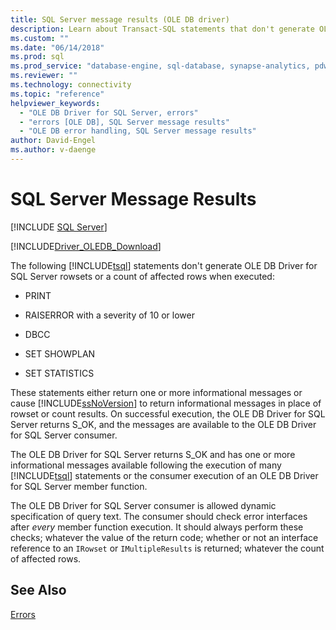 ```yaml
---
title: SQL Server message results (OLE DB driver)
description: Learn about Transact-SQL statements that don't generate OLE DB Driver for SQL Server rowsets or a count, and their expected return values.
ms.custom: ""
ms.date: "06/14/2018"
ms.prod: sql
ms.prod_service: "database-engine, sql-database, synapse-analytics, pdw"
ms.reviewer: ""
ms.technology: connectivity
ms.topic: "reference"
helpviewer_keywords: 
  - "OLE DB Driver for SQL Server, errors"
  - "errors [OLE DB], SQL Server message results"
  - "OLE DB error handling, SQL Server message results"
author: David-Engel
ms.author: v-daenge
---
```

# SQL Server Message Results
[!INCLUDE [SQL Server](../../../includes/applies-to-version/sql-asdb-asdbmi-asa-pdw.md)]

[!INCLUDE[Driver_OLEDB_Download](../../../includes/driver_oledb_download.md)]

The following [!INCLUDE[tsql](../../../includes/tsql-md.md)] statements don't generate OLE DB Driver for SQL Server rowsets or a count of affected rows when executed:  
  
-   PRINT  
  
-   RAISERROR with a severity of 10 or lower  
  
-   DBCC  
  
-   SET SHOWPLAN  
  
-   SET STATISTICS  
  
 These statements either return one or more informational messages or cause [!INCLUDE[ssNoVersion](../../../includes/ssnoversion-md.md)] to return informational messages in place of rowset or count results. On successful execution, the OLE DB Driver for SQL Server returns S_OK, and the messages are available to the OLE DB Driver for SQL Server consumer.  
  
 The OLE DB Driver for SQL Server returns S_OK and has one or more informational messages available following the execution of many [!INCLUDE[tsql](../../../includes/tsql-md.md)] statements or the consumer execution of an OLE DB Driver for SQL Server member function.  
  
The OLE DB Driver for SQL Server consumer is allowed dynamic specification of query text. The consumer should check error interfaces after _every_ member function execution. It should always perform these checks; whatever the value of the return code; whether or not an interface reference to an `IRowset` or `IMultipleResults` is returned; whatever the count of affected rows.
  
## See Also  
 [Errors](../../oledb/ole-db-errors/errors.md)  
  
  

